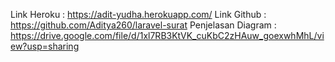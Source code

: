 Link Heroku : https://adit-yudha.herokuapp.com/
Link Github : https://github.com/Aditya260/laravel-surat
Penjelasan Diagram : https://drive.google.com/file/d/1xl7RB3KtVK_cuKbC2zHAuw_goexwhMhL/view?usp=sharing
